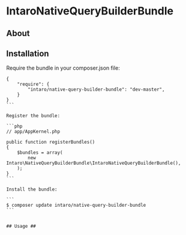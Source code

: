 # IntaroNativeQueryBuilderBundle #

## About ##

## Installation ##

Require the bundle in your composer.json file:

````
{
    "require": {
        "intaro/native-query-builder-bundle": "dev-master",
    }
}
```

Register the bundle:

```php
// app/AppKernel.php

public function registerBundles()
{
    $bundles = array(
        new Intaro\NativeQueryBuilderBundle\IntaroNativeQueryBuilderBundle(),
    );
}
```

Install the bundle:

```
$ composer update intaro/native-query-builder-bundle
```


## Usage ##